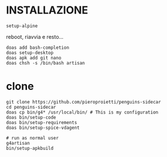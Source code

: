# INSTALLAZIONE

```
setup-alpine
```
reboot, riavvia e resto...

```
doas add bash-completion
doas setup-desktop
doas apk add git nano
doas chsh -s /bin/bash artisan
```

# clone
```
git clone https://github.com/pieroproietti/penguins-sidecar
cd penguins-sidecar
doas cp bin/g4* /usr/local/bin/ # This is my configuration
doas bin/setup-code
doas bin/setup-requirements
doas bin/setup-spice-vdagent

# run as normal user
g4artisan
bin/setup-apkbuild

```
